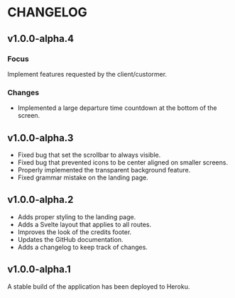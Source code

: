 # CHANGELOG

## v1.0.0-alpha.4

### Focus

Implement features requested by the client/custormer.

### Changes

- Implemented a large departure time countdown at the bottom of the screen.

## v1.0.0-alpha.3

- Fixed bug that set the scrollbar to always visible.
- Fixed bug that prevented icons to be center aligned on smaller screens.
- Properly implemented the transparent background feature.
- Fixed grammar mistake on the landing page.


## v1.0.0-alpha.2

- Adds proper styling to the landing page.
- Adds a Svelte layout that applies to all routes.
- Improves the look of the credits footer.
- Updates the GitHub documentation.
- Adds a changelog to keep track of changes.


## v1.0.0-alpha.1

A stable build of the application has been deployed to Heroku.